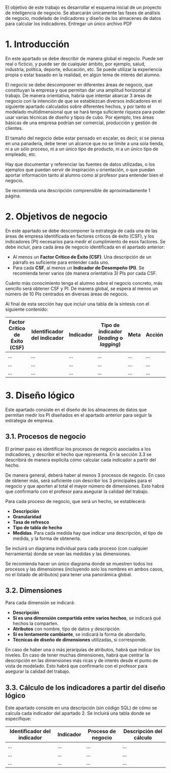 El objetivo de este trabajo es desarrollar el esquema inicial de un proyecto de inteligencia de negocio. Se abarcarán únicamente las fases de análisis de negocio, modelado de indicadores y diseño de los almacenes de datos para calcular los indicadores. Entregar un único archivo PDF

# 1. Introducción 

En este apartado se debe describir de manera global el negocio. Puede ser real o ficticio, y puede ser de cualquier ámbito, por ejemplo, salud, industria, política, deporte, educación, etc. Se puede utilizar la experiencia propia o estar basado en la realidad, en algún tema de interés del alumno.

El negocio se debe descomponer en diferentes áreas de negocio, que constituyan la empresa y que permitan dar una amplitud horizontal al trabajo. De manera orientativa, habría que intentar abarcar 3 áreas de negocio con la intención de que se establezcan diversos indicadores en el siguiente apartado calculados sobre diferentes hechos, y por tanto el modelado multidimensional que se hará tenga suficiente riqueza para poder usar varias técnicas de diseño y tipos de cubo. Por ejemplo, tres áreas básicas de una empresa podrían ser comercial, producción y gestión de clientes.

El tamaño del negocio debe estar pensado en escalar, es decir, si se piensa en una panadería, debe tener un alcance que no se limite a una sola tienda, ni a un sólo proceso, ni a un único tipo de producto, ni a un único tipo de empleado, etc.

Hay que documentar y referenciar las fuentes de datos utilizadas, o los ejemplos que puedan servir de inspiración u orientación, o que puedan aportar información tanto al alumno como al profesor para entender bien el negocio.

Se recomienda una descripción comprensible de aproximadamente 1 página.

# 2. Objetivos de negocio

En este apartado se debe descomponer la estrategia de cada una de las áreas de empresa identificada en factores críticos de éxito (CSF), y los indicadores (PI) necesarios para medir el cumplimiento de esos factores. Se debe incluir, para cada área de negocio identificada en el apartado anterior:
* Al menos un **Factor Crítico de Éxito (CSF)**. Una descripción de un párrafo es suficiente para entender cada uno.
* Para cada **CSF**, al menos un **Indicador de Desempeño (PI)**. Se recomienda tener varios (de manera orientativa 3) PIs por cada CSF.

Cuánto más conocimiento tenga el alumno sobre el negocio concreto, más sencillo será obtener CSF y PI. De manera global, se espera al menos un número de 10 PIs centrados en diversas áreas de negocio.

Al final de esta sección hay que incluir una tabla de la síntesis con el siguiente contenido:

| Factor Crítico de Éxito (CSF) | Identificador del indicador | Indicador | Tipo de indicador (*leading* o *lagging*) | Meta | Acción |
|----------|----------|----------|----------|----------|----------|
| ... | ... | ... | ... | ... | ... |
| ... | ... | ... | ... | ... | ... |
| ... | ... | ... | ... | ... | ... |


# 3. Diseño lógico

Este apartado consiste en el diseño de los almacenes de datos que permitan medir los PI diseñados en el apartado anterior para seguir la estrategia de empresa.

## 3.1. Procesos de negocio

El primer paso es identificar los procesos de negocio asociados a los indicadores, y describir el hecho que representa. En la sección 3.3 se describirá de manera explícita cómo calcular cada indicador a partir del hecho.

De manera general, deberá haber al menos 3 procesos de negocio. En caso de obtener más, será suficiente con describir los 3 principales para el negocio y que aporten al total el mayor número de dimensiones. Esto habrá que confirmarlo con el profesor para asegurar la calidad del trabajo.

Para cada proceso de negocio, que será un hecho, se establecerá:

* **Descripción**
* **Granularidad**
* **Tasa de refresco**
* **Tipo de tabla de hecho**
* **Medidas**. Para cada medida hay que indicar una descripción, el tipo de medida, y la forma de obtenerla.

Se incluirá un diagrama individual para cada proceso (con cualquier herramienta) donde se vean las medidas y las dimensiones. 

Se recomienda hacer un único diagrama donde se muestren todos los procesos y las dimensiones (incluyendo solo los nombres en ambos casos, no el listado de atributos) para tener una panorámica global.

## 3.2. Dimensiones

Para cada dimensión se indicará:

* **Descripción**
* **Si es una dimensión compartida entre varios hechos**, se indicará qué hechos la comparten.
* **Atributos** con nombre, tipo de datos y descripción.
* **Si es lentamente cambiante**, se indicará la forma de abordarlo.
* **Técnicas de diseño de dimensiones** utilizadas, si corresponde.

En caso de haber una o más jerarquías de atributos, habrá que indicar los niveles. En caso de tener muchas dimensiones, habrá que centrar la descripción en las dimensiones más ricas y de interés desde el punto de vista de modelado. Esto habrá que confirmarlo con el profesor para asegurar la calidad del trabajo.

## 3.3. Cálculo de los indicadores a partir del diseño lógico

Este apartado consiste en una descripción (sin código SQL) de cómo se calcula cada indicador del apartado 2. Se incluirá una tabla donde se especifique:

| Identificador del indicador | Indicador | Proceso de negocio | Descripción del cálculo |
|----------|----------|----------|----------|
| ... | ... | ... | ... |
| ... | ... | ... | ... |
| ... | ... | ... | ... |